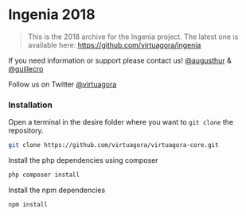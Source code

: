 Ingenia 2018
===

> This is the 2018 archive for the Ingenia project. The latest one is available here: https://github.com/virtuagora/ingenia

If you need information or support please contact us! 
[@augusthur](https://github.com/augusthur) & [@guillecro](https://github.com/guillecro)

Follow us on Twitter  [@virtuagora](https://twitter.com/virtuagora)

### Installation

Open a terminal in the desire folder where you want to `git clone` the repository.
```bash
git clone https://github.com/virtuagora/virtuagora-core.git
```
Install the php dependencies using composer
```bash
php composer install
```
Install the npm dependencies
```bash
npm install
```
